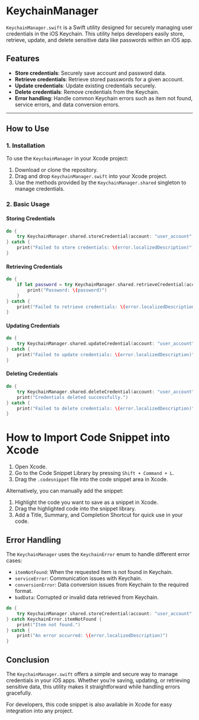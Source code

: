 # KeychainManager

`KeychainManager.swift` is a Swift utility designed for securely managing user credentials in the iOS Keychain. This utility helps developers easily store, retrieve, update, and delete sensitive data like passwords within an iOS app.

## Features

- **Store credentials**: Securely save account and password data.
- **Retrieve credentials**: Retrieve stored passwords for a given account.
- **Update credentials**: Update existing credentials securely.
- **Delete credentials**: Remove credentials from the Keychain.
- **Error handling**: Handle common Keychain errors such as item not found, service errors, and data conversion errors.

---

## How to Use

### 1. **Installation**

To use the `KeychainManager` in your Xcode project:

1. Download or clone the repository.
2. Drag and drop `KeychainManager.swift` into your Xcode project.
3. Use the methods provided by the `KeychainManager.shared` singleton to manage credentials.

### 2. **Basic Usage**

#### Storing Credentials

```swift
do {
    try KeychainManager.shared.storeCredential(account: "user_account", password: "user_password")
} catch {
    print("Failed to store credentials: \(error.localizedDescription)")
}
```
#### Retrieving Credentials
```swift
do {
    if let password = try KeychainManager.shared.retrieveCredential(account: "user_account") {
        print("Password: \(password)")
    }
} catch {
    print("Failed to retrieve credentials: \(error.localizedDescription)")
}
```
#### Updating Credentials
```swift 
do {
    try KeychainManager.shared.updateCredential(account: "user_account", password: "new_password")
} catch {
    print("Failed to update credentials: \(error.localizedDescription)")
}
```

#### Deleting Credentials
```swift
do {
    try KeychainManager.shared.deleteCredential(account: "user_account")
    print("Credentials deleted successfully.")
} catch {
    print("Failed to delete credentials: \(error.localizedDescription)")
}
```

# How to Import Code Snippet into Xcode

1. Open Xcode.
2. Go to the Code Snippet Library by pressing `Shift + Command + L`.
3. Drag the `.codesnippet` file into the code snippet area in Xcode.

Alternatively, you can manually add the snippet:

1. Highlight the code you want to save as a snippet in Xcode.
2. Drag the highlighted code into the snippet library.
3. Add a Title, Summary, and Completion Shortcut for quick use in your code.

## Error Handling

The `KeychainManager` uses the `KeychainError` enum to handle different error cases:

- `itemNotFound`: When the requested item is not found in Keychain.
- `serviceError`: Communication issues with Keychain.
- `conversionError`: Data conversion issues from Keychain to the required format.
- `badData`: Corrupted or invalid data retrieved from Keychain.

```swift
do {
    try KeychainManager.shared.storeCredential(account: "user_account", password: "user_password")
} catch KeychainError.itemNotFound {
    print("Item not found.")
} catch {
    print("An error occurred: \(error.localizedDescription)")
}
```

## Conclusion

The `KeychainManager.swift` offers a simple and secure way to manage credentials in your iOS apps. Whether you’re saving, updating, or retrieving sensitive data, this utility makes it straightforward while handling errors gracefully.

For developers, this code snippet is also available in Xcode for easy integration into any project.
